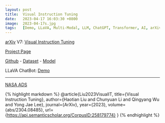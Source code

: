 ```yaml
---
layout: post
title:  Visual Instruction Tuning
date:   2023-04-17 16:03:30 +0800
image:  2023-04-17s.jpg
tags:   [Demo, LLaVA, Multi-Modal, LLM, ChatGPT, Transformer, AI, arXiv, cs.CV, cs.AI, cs.CL, cs.LG]
---
```


[arXiv](https://arxiv.org/abs/2304.08485) V7: [Visual Instruction Tuning](https://arxiv.org/pdf/2304.08485.pdf)

[Project Page](https://llava-vl.github.io)

[Github](https://github.com/haotian-liu/LLaVA) - 
[Dataset](https://huggingface.co/datasets/liuhaotian/LLaVA-Instruct-150K) - 
[Model](https://github.com/haotian-liu/LLaVA/blob/main/docs/MODEL_ZOO.md)

LLaVA ChatBot: [Demo](https://llava.hliu.cc)

---
[NASA ADS](https://ui.adsabs.harvard.edu/abs/2023arXiv230408485L/abstract)


{% highlight markdown %}
@article{Liu2023VisualIT,
  title={Visual Instruction Tuning},
  author={Haotian Liu and Chunyuan Li and Qingyang Wu and Yong Jae Lee},
  journal={ArXiv},
  year={2023},
  volume={abs/2304.08485},
  url={https://api.semanticscholar.org/CorpusID:258179774}
}
{% endhighlight %}